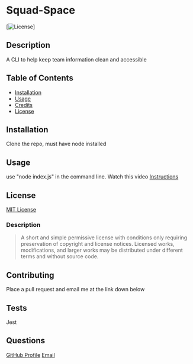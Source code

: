 
  # Squad-Space

  [![License](https://img.shields.io/badge/license-MIT-green)]

  ## Description
  A CLI to help keep team information clean and accessible

  ## Table of Contents
  * [Installation](#installation)
  * [Usage](#usage)
  * [Credits](#credits)
  * [License](#license)

  ## Installation
  Clone the repo, must have node installed

  ## Usage
  use "node index.js" in the command line. Watch this video [Instructions](https://drive.google.com/file/d/1_Nhx6R5VqXlO1jIGv81JMxTaZPtWxdsI/view)

  ## License
  [MIT License](https://choosealicense.com/licenses/mit/)
  ### Description
  >A short and simple permissive license with conditions only requiring preservation of copyright and license notices. Licensed works, modifications, and larger works may be distributed under different terms and without source code.

  ## Contributing
  Place a pull request and email me at the link down below

  ## Tests
  Jest

  ## Questions
  [GitHub Profile](github.com/jcorum11)
  [Email](jacob.w.corum@gmail.com)
